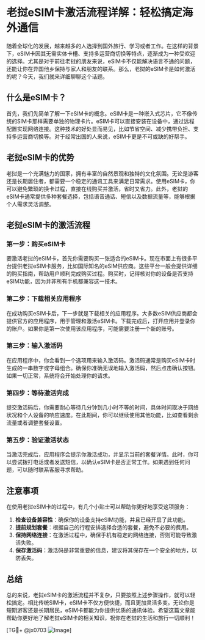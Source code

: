 # 老挝eSIM卡激活流程详解：轻松搞定海外通信

随着全球化的发展，越来越多的人选择到国外旅行、学习或者工作。在这样的背景下，eSIM卡因其无需实体卡槽、支持多运营商切换等特点，逐渐成为一种受欢迎的选择。尤其是对于前往老挝的朋友来说，eSIM卡不仅能解决语言不通的问题，还能让你在异国他乡保持与家人和朋友的联系。那么，老挝的eSIM卡是如何激活的呢？今天，我们就来详细聊聊这个话题。

## 什么是eSIM卡？

首先，我们先简单了解一下eSIM卡的概念。eSIM卡是一种嵌入式芯片，它不像传统的SIM卡那样需要单独的物理卡片。eSIM卡可以直接安装在设备中，通过远程配置实现网络连接。这种技术的好处显而易见，比如节省空间、减少携带负担、支持多运营商切换等。对于经常出国的人来说，eSIM卡更是不可或缺的好帮手。

## 老挝eSIM卡的优势

老挝是一个充满魅力的国家，拥有丰富的自然景观和独特的文化氛围。无论是游客还是长期居住者，都需要一个稳定的通讯工具来满足日常需求。使用eSIM卡，你可以避免繁琐的换卡过程，直接在线购买并激活，省时又省力。此外，老挝的eSIM卡通常提供多种套餐选择，包括语音通话、短信以及数据流量等，能够根据个人需求灵活调整。

## 老挝eSIM卡的激活流程

### 第一步：购买eSIM卡

要激活老挝的eSIM卡，首先你需要购买一张适合的eSIM卡。现在市面上有很多平台提供老挝eSIM卡服务，比如国际知名的eSIM供应商。这些平台一般会提供详细的购买指南，帮助用户顺利完成购买过程。购买时，记得核对你的设备是否支持eSIM功能，因为并非所有手机都兼容这一技术。

### 第二步：下载相关应用程序

在成功购买eSIM卡后，下一步就是下载相关的应用程序。大多数eSIM供应商都会提供官方的应用程序，用于管理和激活eSIM卡。下载完成后，打开应用并登录你的账户。如果你是第一次使用该应用程序，可能需要注册一个新的账号。

### 第三步：输入激活码

在应用程序中，你会看到一个选项用来输入激活码。激活码通常是购买eSIM卡时生成的一串数字或字母组合。确保你准确无误地输入激活码，然后点击确认按钮。如果一切正常，系统将会开始处理你的请求。

### 第四步：等待激活完成

提交激活码后，你需要耐心等待几分钟到几小时不等的时间，具体时间取决于网络状况和个人设备的响应速度。在此期间，你可以继续使用其他功能，比如查看剩余流量或者调整套餐设置。

### 第五步：验证激活状态

当激活完成后，应用程序会提示你激活成功，并显示当前的套餐详情。此时，你可以尝试拨打电话或者发送短信，以确认eSIM卡是否正常工作。如果遇到任何问题，可以随时联系客服寻求帮助。

## 注意事项

在使用老挝eSIM卡的过程中，有几个小贴士可以帮助你更好地享受这项服务：

1. **检查设备兼容性**：确保你的设备支持eSIM功能，并且已经开启了此功能。
2. **提前规划套餐**：根据自己的行程安排选择合适的套餐，避免不必要的费用。
3. **保持网络连接**：在激活过程中，确保手机有稳定的网络连接，否则可能导致激活失败。
4. **保存激活码**：激活码是非常重要的信息，建议将其保存在一个安全的地方，以防丢失。

## 总结

总的来说，老挝eSIM卡的激活流程并不复杂，只要按照上述步骤操作，就可以轻松搞定。相比传统SIM卡，eSIM卡不仅方便快捷，而且更加灵活多变。无论你是短期游客还是长期居民，eSIM卡都能为你提供优质的通讯体验。希望这篇文章能帮助你更好地了解老挝eSIM卡的相关知识，祝你在老挝的生活和旅行一切顺利！

[TG💪+ @jx0703 ![Image](https://github.com/user-attachments/assets/dbca1d08-cadb-493c-b0ec-ad6f7a83f270)]